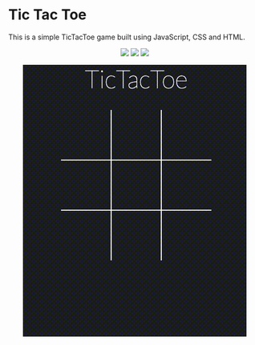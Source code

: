 # Tic Tac Toe
This is a simple TicTacToe game built using JavaScript, CSS and HTML.

<p align="center">
    <img src="https://img.shields.io/badge/-HTML5-E44D26?style=flat&logo=html5&logoColor=white"/>
    <img src="https://img.shields.io/badge/-CSS3-2965f1?style=flat&logo=css3&logoColor=white"/>
    <img src="https://img.shields.io/badge/-JavaScript-F0DB4F?style=flat&logo=javascript&logoColor=white"/>
</p>

<p align="center">
    <img src="./img/tictactoe.gif">
</p>


